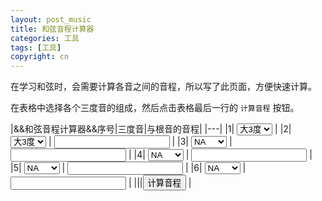 ```yaml
---
layout: post_music
title: 和弦音程计算器
categories: 工具
tags: [工具]
copyright: cn
---
```


在学习和弦时，会需要计算各音之间的音程，所以写了此页面，方便快速计算。

<!--more-->

<script type="text/javascript" src="{{ site.baseurl }}{% link /js/calc-interval.js %}"></script>

在表格中选择各个三度音的组成，然后点击表格最后一行的 `计算音程` 按钮。

|&&和弦音程计算器&&序号|三度音|与根音的音程|
|---|
|1| <select id="triad_1"><option selected="selected">大3度</option><option>小3度</option></select> |
|2| <select id="triad_2"><option selected="selected">大3度</option><option>小3度</option></select> | <input id="interval_2" type="text" readonly/> |
|3| <select id="triad_3"><option selected="selected">NA</option><option>大3度</option><option>小3度</option></select> | <input id="interval_3" type="text" readonly/> |
|4| <select id="triad_4"><option selected="selected">NA</option><option>大3度</option><option>小3度</option></select> | <input id="interval_4" type="text" readonly/> |
|5| <select id="triad_5"><option selected="selected">NA</option><option>大3度</option><option>小3度</option></select> | <input id="interval_5" type="text" readonly/> |
|6| <select id="triad_6"><option selected="selected">NA</option><option>大3度</option><option>小3度</option></select> | <input id="interval_6" type="text" readonly/> |
|||<input id="calc" type="button" value="计算音程"/> |
